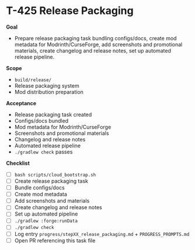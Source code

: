 # T-425 Release Packaging

**Goal**

- Prepare release packaging task bundling configs/docs, create mod metadata for Modrinth/CurseForge, add screenshots and promotional materials, create changelog and release notes, set up automated release pipeline.

**Scope**

- `build/release/`
- Release packaging system
- Mod distribution preparation

**Acceptance**

- Release packaging task created
- Configs/docs bundled
- Mod metadata for Modrinth/CurseForge
- Screenshots and promotional materials
- Changelog and release notes
- Automated release pipeline
- `./gradlew check` passes

**Checklist**

- [ ] `bash scripts/cloud_bootstrap.sh`
- [ ] Create release packaging task
- [ ] Bundle configs/docs
- [ ] Create mod metadata
- [ ] Add screenshots and materials
- [ ] Create changelog and release notes
- [ ] Set up automated pipeline
- [ ] `./gradlew :forge:runData`
- [ ] `./gradlew check`
- [ ] Log entry `progress/stepXX_release_packaging.md` + `PROGRESS_PROMPTS.md`
- [ ] Open PR referencing this task file
